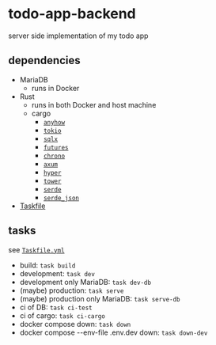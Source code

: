 # todo-app-backend

server side implementation of my todo app

## dependencies

- MariaDB
    - runs in Docker
- Rust
    - runs in both Docker and host machine
    - cargo
        - [`anyhow`](https://docs.rs/anyhow/latest/anyhow/)
        - [`tokio`](https://docs.rs/tokio/latest/tokio/)
        - [`sqlx`](https://docs.rs/sqlx/latest/sqlx/)
        - [`futures`](https://docs.rs/futures/latest/futures/)
        - [`chrono`](https://docs.rs/chrono/latest/chrono/)
        - [`axum`](https://docs.rs/axum/latest/axum/)
        - [`hyper`](https://docs.rs/hyper/latest/hyper/)
        - [`tower`](https://docs.rs/tower/latest/tower/)
        - [`serde`](https://docs.rs/serde/latest/serde/)
        - [`serde_json`](https://docs.rs/serde_json/latest/serde_json/)
- [Taskfile](https://taskfile.dev/)

## tasks

see [`Taskfile.yml`](https://github.com/H1rono/todo-app-backend/blob/main/Taskfile.yml)

- build: `task build`
- development: `task dev`
- development only MariaDB: `task dev-db`
- (maybe) production: `task serve`
- (maybe) production only MariaDB: `task serve-db`
- ci of DB: `task ci-test`
- ci of cargo: `task ci-cargo`
- docker compose down: `task down`
- docker compose --env-file .env.dev down: `task down-dev`
